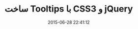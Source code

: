 ---
layout: post
title: "ساخت Tooltips با CSS3 و jQuery"
date: 2015-06-28 22:41:12
section: article
tags: css jquery
link: "http://www.majidonline.com/article/%D8%B3%D8%A7%D8%AE%D8%AA_Tooltips_%D8%A8%D8%A7_CSS3_%D9%88_jQuery.html"
user: "نوید کاشانی"
user_link: "http://navid.kashani.ir/"
---